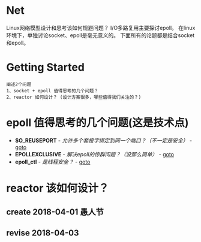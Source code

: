 # Net
Linux网络模型设计和思考该如何规避问题？
I/O多路复用主要探讨epoll。
在linux环境下，单独讨论socket、epoll是毫无意义的。
下面所有的论题都是结合socket和epoll。
# Getting Started
```
阐述2个问题
1、socket + epoll 值得思考的几个问题？
2、reactor 如何设计？ (设计方案很多，哪些值得我们关注的？)
```
# epoll 值得思考的几个问题(这是技术点)
* **SO_REUSEPORT** - *允许多个套接字绑定到同一个端口？（不一定是安全）* - [goto](Thinking/Reuseport)
* **EPOLLEXCLUSIVE** - *解决epoll的惊群问题？（没那么简单）* - [goto](Thinking/Exclusive)
* **epoll_ctl** - *是线程安全？*  - [goto](Thinking/epoll_ctl)


# reactor 该如何设计？

## create 2018-04-01 愚人节
## revise 2018-04-03